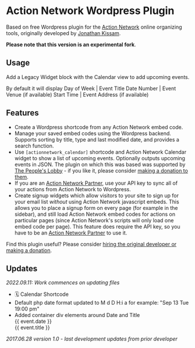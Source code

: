 # Action Network Wordpress Plugin

Based on free Wordpress plugin for the [Action Network](https://actionnetwork.org) online organizing tools, originally developed by [Jonathan Kissam](http://jonathankissam.com/).

__Please note that this version is an experimental fork__.

## Usage
Add a Legacy Widget block with the Calendar view to add upcoming events.

By default it will display
Day of Week | Event Title
Date Number | Event Venue (if available)
Start Time  | Event Address (if available)

## Features
* Create a Wordpress shortcode from any Action Network embed code.
* Manage your saved embed codes using the Wordpress backend. Supports sorting by title, type and last modified date, and provides a search function.
* Use `[actionnetwork_calendar]` shortcode and Action Network Calendar widget to show a list of upcoming events. Optionally outputs upcoming events in JSON. The plugin on which this was based was supported by [The People's Lobby](http://www.thepeopleslobbyusa.org/) - if you like it, please consider [making a donation to them](https://actionnetwork.org/fundraising/donate-to-the-peoples-lobby).
* If you are an [Action Network Partner](https://actionnetwork.org/partnerships), use your API key to sync all of your actions from Action Network to Wordpress.
* Create signup widgets which allow visitors to your site to sign up for your email list _without_ using Action Network javascript embeds. This allows you to place a signup form on every page (for example in the sidebar), and still load Action Network embed codes for actions on particular pages (since Action Network's scripts will only load one embed code per page).  This feature does require the API key, so you have to be an [Action Network Partner](https://actionnetwork.org/partnerships) to use it.

Find this plugin useful? Please consider [hiring the original developer or making a donation](http://jonathankissam.com/support).

## Updates

_2022.09.11: Work commences on updating files_
* 🗓️ Calendar Shortcode
 * Default php date format updated to M d D H:i a for example: "Sep 13 Tue 19:00 pm"
 * Added container div elements around Date and Title
	<div class="actionnetwork-calendar-date">{{ event.date }}</div><div class="actionnetwork-calendar-title">{{ event.title }}</div>

_2017.06.28 version 1.0 - last development updates from prior developer_